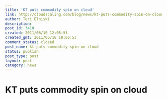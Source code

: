 ```yaml
---
title: 'KT puts commodity spin on cloud'
link: http://cloudscaling.com/blog/news/kt-puts-commodity-spin-on-cloud/
author: Teri Elniski
description: 
post_id: 3410
created: 2011/06/10 12:05:53
created_gmt: 2011/06/10 19:05:53
comment_status: closed
post_name: kt-puts-commodity-spin-on-cloud
status: publish
post_type: post
layout: post
category: news
---
```


# KT puts commodity spin on cloud

